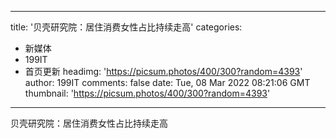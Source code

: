 
---
title: '贝壳研究院：居住消费女性占比持续走高'
categories: 
 - 新媒体
 - 199IT
 - 首页更新
headimg: 'https://picsum.photos/400/300?random=4393'
author: 199IT
comments: false
date: Tue, 08 Mar 2022 08:21:06 GMT
thumbnail: 'https://picsum.photos/400/300?random=4393'
---

<div>   
贝壳研究院：居住消费女性占比持续走高  
</div>
            